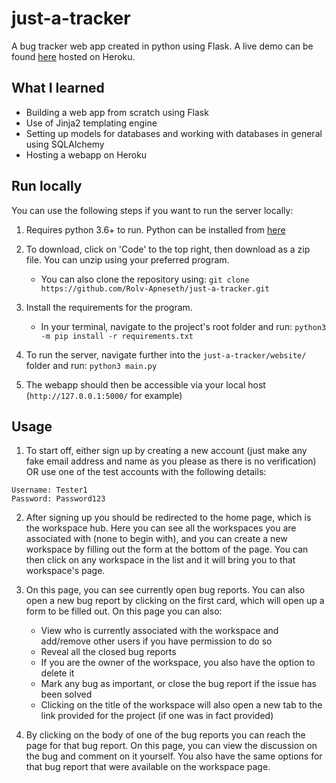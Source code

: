 # just-a-tracker

A bug tracker web app created in python using Flask. A live demo can be found [here](https://just-a-tracker.herokuapp.com/login) hosted on Heroku.

## What I learned

- Building a web app from scratch using Flask
- Use of Jinja2 templating engine
- Setting up models for databases and working with databases in general using SQLAlchemy
- Hosting a webapp on Heroku

## Run locally

You can use the following steps if you want to run the server locally:

1. Requires python 3.6+ to run. Python can be installed from [here](https://www.python.org/downloads/)

2. To download, click on 'Code' to the top right, then download as a zip file. You can unzip using your preferred program.
   - You can also clone the repository using: `git clone https://github.com/Rolv-Apneseth/just-a-tracker.git`

3. Install the requirements for the program.
   - In your terminal, navigate to the project's root folder and run: `python3 -m pip install -r requirements.txt`

4. To run the server, navigate further into the `just-a-tracker/website/` folder and run: `python3 main.py`

5. The webapp should then be accessible via your local host (`http://127.0.0.1:5000/` for example)

## Usage

1. To start off, either sign up by creating a new account (just make any fake email address and name as you please as there is no verification) OR use one of the test accounts with the following details:

```
Username: Tester1
Password: Password123
```

2. After signing up you should be redirected to the home page, which is the workspace hub. Here you can see all the workspaces you are associated with (none to begin with), and you can create a new workspace by filling out the form at the bottom of the page. You can then click on any workspace in the list and it will bring you to that workspace's page.

3. On this page, you can see currently open bug reports. You can also open a new bug report by clicking on the first card, which will open up a form to be filled out. On this page you can also:

   - View who is currently associated with the workspace and add/remove other users if you have permission to do so
   - Reveal all the closed bug reports
   - If you are the owner of the workspace, you also have the option to delete it
   - Mark any bug as important, or close the bug report if the issue has been solved
   - Clicking on the title of the workspace will also open a new tab to the link provided for the project (if one was in fact provided)

4. By clicking on the body of one of the bug reports you can reach the page for that bug report. On this page, you can view the discussion on the bug and comment on it yourself. You also have the same options for that bug report that were available on the workspace page.
